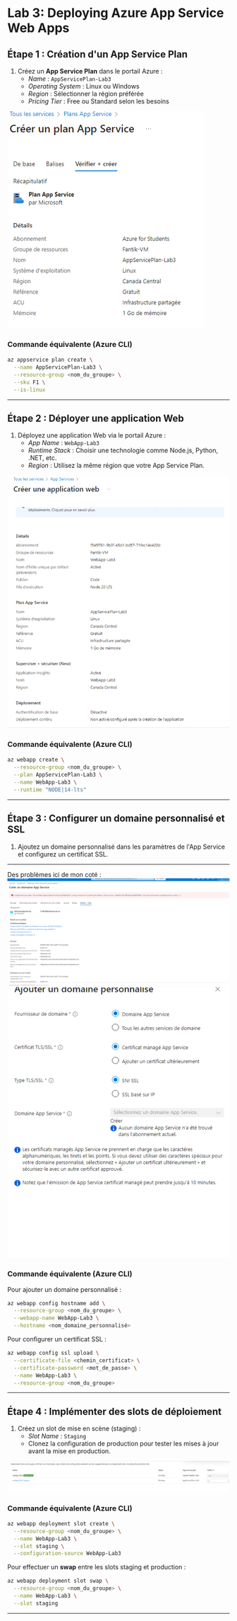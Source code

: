 
# Lab 3: Deploying Azure App Service Web Apps


## Étape 1 : Création d'un App Service Plan

1. Créez un **App Service Plan** dans le portail Azure :
   - *Name* : `AppServicePlan-Lab3`
   - *Operating System* : Linux ou Windows
   - *Region* : Sélectionner la région préférée
   - *Pricing Tier* : Free ou Standard selon les besoins

![Capture d’écran 1](1.png)


### Commande équivalente (Azure CLI)
```bash
az appservice plan create \
  --name AppServicePlan-Lab3 \
  --resource-group <nom_du_groupe> \
  --sku F1 \
  --is-linux
```

---

## Étape 2 : Déployer une application Web

1. Déployez une application Web via le portail Azure :
   - *App Name* : `WebApp-Lab3`
   - *Runtime Stack* : Choisir une technologie comme Node.js, Python, .NET, etc.
   - *Region* : Utilisez la même région que votre App Service Plan.

![Capture d’écran 2](2.png)

### Commande équivalente (Azure CLI)
```bash
az webapp create \
  --resource-group <nom_du_groupe> \
  --plan AppServicePlan-Lab3 \
  --name WebApp-Lab3 \
  --runtime "NODE|14-lts"
```

---

## Étape 3 : Configurer un domaine personnalisé et SSL

1. Ajoutez un domaine personnalisé dans les paramètres de l'App Service et configurez un certificat SSL.

---
Des problèmes ici de mon coté : 
![Capture d’écran 3](3.png)
![Capture d’écran 4](5.png)


### Commande équivalente (Azure CLI)
Pour ajouter un domaine personnalisé :
```bash
az webapp config hostname add \
  --resource-group <nom_du_groupe> \
  --webapp-name WebApp-Lab3 \
  --hostname <nom_domaine_personnalisé>
```

Pour configurer un certificat SSL :
```bash
az webapp config ssl upload \
  --certificate-file <chemin_certificat> \
  --certificate-password <mot_de_passe> \
  --name WebApp-Lab3 \
  --resource-group <nom_du_groupe>
```

---

## Étape 4 : Implémenter des slots de déploiement

1. Créez un slot de mise en scène (staging) :
   - *Slot Name* : `Staging`
   - Clonez la configuration de production pour tester les mises à jour avant la mise en production.

![Capture d’écran 5](4.png)


### Commande équivalente (Azure CLI)
```bash
az webapp deployment slot create \
  --resource-group <nom_du_groupe> \
  --name WebApp-Lab3 \
  --slot staging \
  --configuration-source WebApp-Lab3
```

Pour effectuer un **swap** entre les slots staging et production :
```bash
az webapp deployment slot swap \
  --resource-group <nom_du_groupe> \
  --name WebApp-Lab3 \
  --slot staging
```

---

